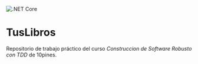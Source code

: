![.NET Core](https://github.com/rpgrca/TusLibros/workflows/.NET%20Core/badge.svg)

# TusLibros
Repositorio de trabajo práctico del curso *Construccion de Software Robusto con TDD* de 10pines.
